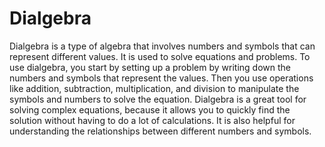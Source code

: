 # Dialgebra

Dialgebra is a type of algebra that involves numbers and symbols that can represent different values. It is used to solve equations and problems. To use dialgebra, you start by setting up a problem by writing down the numbers and symbols that represent the values. Then you use operations like addition, subtraction, multiplication, and division to manipulate the symbols and numbers to solve the equation. Dialgebra is a great tool for solving complex equations, because it allows you to quickly find the solution without having to do a lot of calculations. It is also helpful for understanding the relationships between different numbers and symbols.
